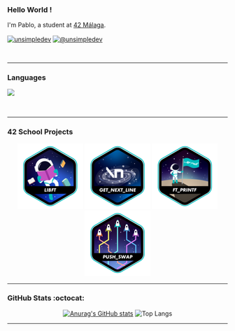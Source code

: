 ### Hello World !

I'm Pablo, a student at [42 Málaga](https://www.42malaga.com/).

<p align="left">
<a href="https://linkedin.com/in/pablooglez" target="blank"><img align="center" src="https://img.shields.io/badge/LinkedIn-0077B5?style=for-the-badge&logo=linkedin&logoColor=white" alt="unsimpledev"/></a>
<a href = "https://mail.google.com/mail/u/0/#inbox" target="blank"><img align="center" src="https://img.shields.io/badge/Gmail-D14836?style=for-the-badge&logo=gmail&logoColor=white" alt="@unsimpledev"  /></a>
  </p>
<br>

---

### Languages 

<p align="left">
  <a href="https://skillicons.dev">
    <img src="https://skillicons.dev/icons?i=c,cpp,css,html,js,git,github,vscode,bash,linux" />
  </a>
</p>
<br>

---

### 42 School Projects

<div align="center">

<a href="https://github.com/pablooglez/Libft">![42 Badge](https://github.com/mcombeau/mcombeau/blob/main/42_badges/libfte.png)</a>
<a href="https://github.com/pablooglez/Get_next_line">![42 Badge](https://github.com/mcombeau/mcombeau/blob/main/42_badges/get_next_linee.png)</a>
<a href="https://github.com/pablooglez/Ft_Printf">![42 Badge](https://github.com/mcombeau/mcombeau/blob/main/42_badges/ft_printfe.png)</a>
<a href="https://github.com/pablooglez/Push_Swap">![42 Badge](https://github.com/mcombeau/mcombeau/blob/main/42_badges/push_swape.png)</a>

</div>

---

### GitHub Stats :octocat:

<div align="center">

[![Anurag's GitHub stats](https://github-readme-stats.vercel.app/api?username=pablooglez)](https://github.com/pablooglez/github-readme-stats&theme=holi) ![Top Langs](https://github-readme-stats.vercel.app/api/top-langs/?username=pablooglez&layout=compact&theme=holi)

</div>

---

